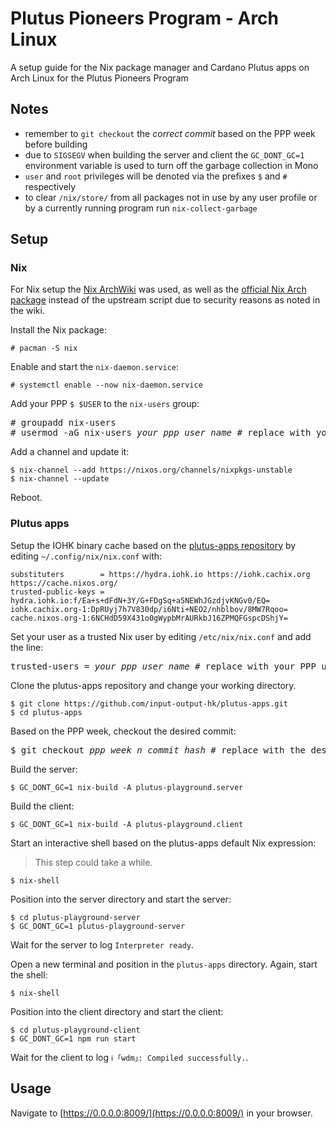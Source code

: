 # Plutus Pioneers Program - Arch Linux

A setup guide for the Nix package manager and Cardano Plutus apps on Arch Linux for the Plutus Pioneers Program

## Notes
- remember to `git checkout` the *correct commit* based on the PPP week before building
- due to `SIGSEGV` when building the server and client the `GC_DONT_GC=1` environment variable is used to turn off the garbage collection in Mono
- `user` and `root` privileges will be denoted via the prefixes `$` and `#` respectively
- to clear `/nix/store/` from all packages not in use by any user profile or by a currently running program run `nix-collect-garbage`

## Setup

### Nix 

For Nix setup the [Nix ArchWiki](https://wiki.archlinux.org/title/Nix) was used, as well as the [official Nix Arch package](https://archlinux.org/packages/community/x86_64/nix/) instead of the upstream script due to security reasons as noted in the wiki.

Install the Nix package: 

```
# pacman -S nix
```

Enable and start the `nix-daemon.service`:

```
# systemctl enable --now nix-daemon.service
```

Add your PPP `$ $USER` to the `nix-users` group:
<pre>
# groupadd nix-users
# usermod -aG nix-users <i>your_ppp_user_name</i> # replace with your PPP user name
</pre>

Add a channel and update it:
```
$ nix-channel --add https://nixos.org/channels/nixpkgs-unstable
$ nix-channel --update
```

Reboot.

### Plutus apps

Setup the IOHK binary cache based on the [plutus-apps repository](https://github.com/input-output-hk/plutus-apps) by editing `~/.config/nix/nix.conf` with:
```
substituters        = https://hydra.iohk.io https://iohk.cachix.org https://cache.nixos.org/
trusted-public-keys = hydra.iohk.io:f/Ea+s+dFdN+3Y/G+FDgSq+a5NEWhJGzdjvKNGv0/EQ= iohk.cachix.org-1:DpRUyj7h7V830dp/i6Nti+NEO2/nhblbov/8MW7Rqoo= cache.nixos.org-1:6NCHdD59X431o0gWypbMrAURkbJ16ZPMQFGspcDShjY=
```

Set your user as a trusted Nix user by editing `/etc/nix/nix.conf` and add the line:
<pre>
trusted-users = <i>your_ppp_user_name</i> # replace with your PPP user name
</pre>

Clone the plutus-apps repository and change your working directory.

```
$ git clone https://github.com/input-output-hk/plutus-apps.git
$ cd plutus-apps
```

Based on the PPP week, checkout the desired commit:
<pre>
$ git checkout <i>ppp_week_n_commit_hash</i> # replace with the desired PPP week commit hash
</pre>

Build the server:
```
$ GC_DONT_GC=1 nix-build -A plutus-playground.server
```

Build the client:
```
$ GC_DONT_GC=1 nix-build -A plutus-playground.client
```

Start an interactive shell based on the plutus-apps default Nix expression:
> This step could take a while.
```
$ nix-shell
```

Position into the server directory and start the server:
```
$ cd plutus-playground-server
$ GC_DONT_GC=1 plutus-playground-server
```

Wait for the server to log `Interpreter ready`.

Open a new terminal and position in the `plutus-apps` directory.
Again, start the shell:
```
$ nix-shell
```

Position into the client directory and start the client:
```
$ cd plutus-playground-client
$ GC_DONT_GC=1 npm run start
```

Wait for the client to log `ℹ ｢wdm｣: Compiled successfully.`.

## Usage

Navigate to [https://0.0.0.0:8009/](https://0.0.0.0:8009/) in your browser.
